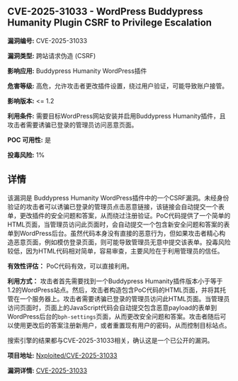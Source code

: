## CVE-2025-31033 - WordPress Buddypress Humanity Plugin CSRF to Privilege Escalation

**漏洞编号:** CVE-2025-31033

**漏洞类型:** 跨站请求伪造 (CSRF)

**影响应用:** Buddypress Humanity WordPress插件

**危害等级:** 高危，允许攻击者更改插件设置，绕过用户验证，可能导致账户接管。

**影响版本:** <= 1.2

**利用条件:** 需要目标WordPress网站安装并启用Buddypress Humanity插件，且攻击者需要诱骗已登录的管理员访问恶意页面。

**POC 可用性:** 是

**投毒风险:** 1%

## 详情

该漏洞是 Buddypress Humanity WordPress插件中的一个CSRF漏洞。未经身份验证的攻击者可以诱骗已登录的管理员点击恶意链接，该链接会自动提交一个表单，更改插件的安全问题和答案，从而绕过注册验证。PoC代码提供了一个简单的HTML页面，当管理员访问此页面时，会自动提交一个包含新安全问题和答案的表单到WordPress后台。虽然代码本身没有直接的恶意行为，但如果攻击者精心构造恶意页面，例如模仿登录页面，则可能导致管理员无意中提交该表单。投毒风险较低，因为HTML代码相对简单，容易审查，主要风险在于利用管理员的信任。

**有效性评估：** PoC代码有效，可以直接利用。

**利用方式：** 攻击者首先需要找到一个Buddypress Humanity插件版本小于等于1.2的WordPress站点。然后，攻击者构造包含PoC代码的HTML页面，并将其托管在一个服务器上。攻击者需要诱骗已登录的管理员访问此HTML页面。当管理员访问页面时，页面上的JavaScript代码会自动提交包含恶意payload的表单到WordPress后台的`bph-settings`页面，从而更改安全问题和答案。攻击者随后可以使用更改后的答案注册新用户，或者重置现有用户的密码，从而控制目标站点。

搜索引擎的结果都与CVE-2025-31033相关，确认这是一个已公开的漏洞。


**项目地址:** [Nxploited/CVE-2025-31033](https://github.com/Nxploited/CVE-2025-31033)

**漏洞详情:** [CVE-2025-31033](https://nvd.nist.gov/vuln/detail/CVE-2025-31033)